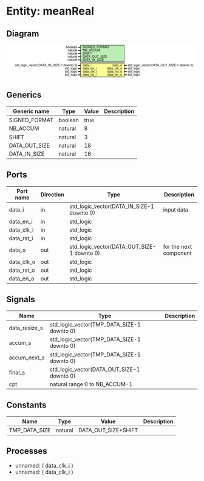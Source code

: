 # Entity: meanReal

## Diagram

![Diagram](meanReal.svg "Diagram")
## Generics

| Generic name  | Type    | Value | Description |
| ------------- | ------- | ----- | ----------- |
| SIGNED_FORMAT | boolean | true  |             |
| NB_ACCUM      | natural | 8     |             |
| SHIFT         | natural | 3     |             |
| DATA_OUT_SIZE | natural | 18    |             |
| DATA_IN_SIZE  | natural | 16    |             |
## Ports

| Port name  | Direction | Type                                       | Description            |
| ---------- | --------- | ------------------------------------------ | ---------------------- |
| data_i     | in        | std_logic_vector(DATA_IN_SIZE-1 downto 0)  | input data             |
| data_en_i  | in        | std_logic                                  |                        |
| data_clk_i | in        | std_logic                                  |                        |
| data_rst_i | in        | std_logic                                  |                        |
| data_o     | out       | std_logic_vector(DATA_OUT_SIZE-1 downto 0) | for the next component |
| data_clk_o | out       | std_logic                                  |                        |
| data_rst_o | out       | std_logic                                  |                        |
| data_en_o  | out       | std_logic                                  |                        |
## Signals

| Name          | Type                                       | Description |
| ------------- | ------------------------------------------ | ----------- |
| data_resize_s | std_logic_vector(TMP_DATA_SIZE-1 downto 0) |             |
| accum_s       | std_logic_vector(TMP_DATA_SIZE-1 downto 0) |             |
| accum_next_s  | std_logic_vector(TMP_DATA_SIZE-1 downto 0) |             |
| final_s       | std_logic_vector(DATA_OUT_SIZE-1 downto 0) |             |
| cpt           | natural range 0 to NB_ACCUM-1              |             |
## Constants

| Name          | Type    | Value                | Description |
| ------------- | ------- | -------------------- | ----------- |
| TMP_DATA_SIZE | natural |  DATA_OUT_SIZE+SHIFT |             |
## Processes
- unnamed: ( data_clk_i )
- unnamed: ( data_clk_i )
